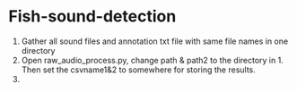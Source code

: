 # Fish-sound-detection
1. Gather all sound files and annotation txt file with same file names in one directory
2. Open raw_audio_process.py, change path & path2 to the directory in 1. Then set the csvname1&2 to somewhere for storing the results.
3. 
